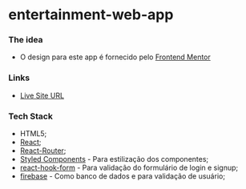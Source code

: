 # entertainment-web-app

### The idea

- O design para este app é fornecido pelo [Frontend Mentor](https://www.frontendmentor.io/challenges/entertainment-web-app-J-UhgAW1X)

### Links

- [Live Site URL](https://entertainment-web-app-portf.netlify.app)

### Tech Stack

- HTML5;
- [React](https://reactjs.org/);
- [React-Router](https://reactjs.org/);
- [Styled Components](https://styled-components.com/) - Para estilização dos componentes;
- [react-hook-form](https://react-hook-form.com/) - Para validação do formulário de login e signup;
- [firebase](https://firebase.google.com/) - Como banco de dados e para validação de usuário;
